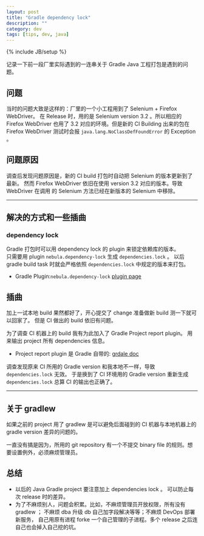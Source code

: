 ```yaml
---
layout: post
title: "Gradle dependency lock"
description: ""
category: dev
tags: [tips, dev, java]
---
```

{% include JB/setup %}

记录一下前一段厂里实际遇到的一连串关于 Gradle Java 工程打包是遇到的问题。

## 问题
当时的问题大致是这样的：厂里的一个小工程用到了 Selenium + Firefox WebDriver。
在 Release 时，用的是 Selenium version 3.2 。所以相应的 Firefox WebDriver 也用了
3.2 对应的环境。但是新的 CI Building 出来的包在 Firefox WebDriver 测试时会报 
`java.lang.NoClassDefFoundError` 的 Exception 。

## 问题原因
调查后发现问题原因是，新的 CI build 打包时自动把 Selenium 的版本更新到了最新。
然而 Firefox WebDriver 依旧在使用 version 3.2 对应的版本。导致 WebDriver 在调用
的 Selenium 方法已经在新版本的 Selenium 中移除。

---

## 解决的方式和一些插曲

### dependency lock

Gradle 打包时可以用 dependency lock 的 plugin 来锁定依赖库的版本。     
只需要用 plugin `nebula.dependency-lock` 生成 `dependencies.lock` 。
以后 gradle build task 时就会严格依照 `dependencies.lock` 中规定的版本来打包。
- Gradle Plugin:`nebula.dependency-lock` 
  [plugin page](https://plugins.gradle.org/plugin/nebula.dependency-lock)

## 插曲
加上一试本地 build 果然都好了，开心提交了 change 准备做新 build 测一下就可以回家了。
但是 CI 做出的 build 依旧有问题。

为了调查 CI 机器上的 build 我有为此加入了 Gradle Project report plugin。
用来输出 project 所有 dependencies 信息。
- Project report plugin 是 Gradle 自带的: [grdale doc](https://docs.gradle.org/current/userguide/project_reports_plugin.html)

调查发现原来 CI 所用的 Gradle version 和我本地不一样，导致 `dependencies.lock` 无效。
于是换到了 CI 环境用的 Gradle version 重新生成 `dependencies.lock` 总算 CI 的输出也正确了。

---

## 关于 gradlew

如果之前的 project 用了 gradlew 是可以避免后面碰到的 CI 机器与本地机器上的 gradle version 差异的问题的。

一直没有搞是因为，所用的 git repository 有一个不提交 binary file 的规则。想要设置例外，必须麻烦管理员。


## 总结
- 以后的 Java Gradle project 要注意加上 dependencies lock 。
  可以防止每次 release 时的差异。
- 为了不麻烦别人，问题会积累。比如，不麻烦管理员开放权限，所有没有 gradlew ；
  不麻烦 dba 升级 db 自己加字段解决等等；不麻烦 DevOps 部署新服务，
  自己用原有进程 forke  一个自己管理的子进程。多个 release 之后连自己也会掉入自己挖的坑。 

